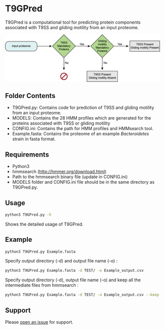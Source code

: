 # T9GPred

T9GPred is a computational tool for predicting protein components associated with T9SS and gliding motility from an input proteome.

<img src="T9SS and gliding motility prediction.png">

## Folder Contents
- T9GPred.py: Contains code for prediction of T9SS and gliding motility from an input proteome.
- MODELS: Contains the 28 HMM profiles which are generated for the proteins associated with T9SS or gliding motility 
- CONFIG.ini: Contains the path for HMM profiles and HMMsearch tool.
- Example.fasta: Contains the proteome of an example <i>Bacteroidetes</i> strain in fasta format.

## Requirements

- Python3
- hmmsearch (http://hmmer.org/download.html)
- Path to the hmmsearch binary file (update in CONFIG.ini)
- MODELS folder and CONFIG.ini file should be in the same directory as T9GPred.py.

## Usage

```sh
python3 T9GPred.py -h
```

Shows the detailed usage of T9GPred.

## Example 

```sh
python3 T9GPred.py Example.fasta
```
Specify output directory (-d) and output file name (-o) :

```sh
python3 T9GPred.py Example.fasta -d TEST/ -o Example_output.csv
```

Specify output directory (-d), output file name (-o) and keep all the intermediate files from hmmsearch :

```sh
python3 T9GPred.py Example.fasta -d TEST/ -o Example_output.csv --keep
```

## Support

Please [open an issue](https://github.com/asamallab/T9GPred/issues/new) for support.


